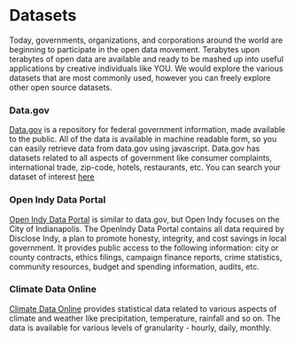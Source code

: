 # Datasets   
   
   
  Today, governments, organizations, and corporations around the world are beginning to participate in the open data movement. Terabytes upon terabytes of open data are available and ready to be mashed up into useful applications by creative individuals like YOU. We would explore the various datasets that are most commonly used, however you can freely explore other open source datasets.   


### Data.gov   
   
   [Data.gov](https://www.data.gov) is a repository for federal government information, made available to the public. All of the data is available in machine readable form, so you can easily retrieve data from data.gov using javascript. Data.gov has datasets related to all aspects of government like consumer complaints, international trade, zip-code, hotels, restaurants, etc. You can search your dataset of interest [here](http://catalog.data.gov/dataset)   


### Open Indy Data Portal   
   
   [Open Indy Data Portal](http://data.indy.gov/) is similar to data.gov, but Open Indy focuses on the City of Indianapolis. The OpenIndy Data Portal contains all data required by Disclose Indy, a plan to promote honesty, integrity, and cost savings in local government. It provides public access to the following information: city or county contracts, ethics filings, campaign finance reports, crime statistics, community resources, budget and spending information, audits, etc.   


### Climate Data Online   
   
   [Climate Data Online](https://www.ncdc.noaa.gov/cdo-web) provides statistical data related to various aspects of climate and weather like precipitation, temperature, rainfall and so on. The data is available for various levels of granularity - hourly, daily, monthly.    


